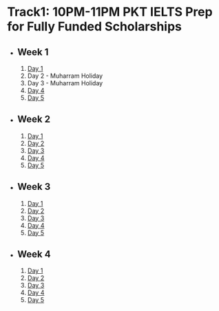# Track1: 10PM-11PM PKT IELTS Prep for Fully Funded Scholarships

- ## Week 1

   1. [Day 1](https://www.facebook.com/iCodeguru/videos/1012139387318191)
   2. Day 2 - Muharram Holiday
   3. Day 3 - Muharram Holiday
   4. [Day 4](https://www.facebook.com/iCodeguru/videos/1224915671844215)
   5. [Day 5](https://www.facebook.com/iCodeguru/videos/997494225351874)

- ## Week 2

   1. [Day 1](https://www.facebook.com/iCodeguru/videos/999994308345437)
   2. [Day 2](https://www.facebook.com/iCodeguru/videos/1352714572798861)
   3. [Day 3](https://www.facebook.com/iCodeguru/videos/504387742070945)
   4. [Day 4](https://www.facebook.com/iCodeguru/videos/2961543737318125)
   5. [Day 5](https://www.facebook.com/iCodeguru/videos/982311383631790)

- ## Week 3

   1. [Day 1](https://www.facebook.com/iCodeguru/videos/7938544439514004)
   2. [Day 2](https://www.facebook.com/iCodeguru/videos/1151290862766701)
   3. [Day 3](https://www.facebook.com/iCodeguru/videos/1013197820553224)
   4. [Day 4](https://www.facebook.com/iCodeguru/videos/1923894838128589)
   5. [Day 5](https://www.facebook.com/watch/?v=455216554001940)

- ## Week 4

   1. [Day 1](https://www.facebook.com/iCodeguru/videos/1078609050503266)
   2. [Day 2](https://www.facebook.com/iCodeguru/videos/1226115888744184)
   3. [Day 3](https://www.facebook.com/watch/?v=811055541173085)
   4. [Day 4](https://www.facebook.com/iCodeguru/videos/1211895329958291)
   5. [Day 5](https://www.facebook.com/iCodeguru/videos/1060467568773961)

<!-- - ## Week 5

   1. [Day 1]()
   2. [Day 2]()
   3. [Day 3]()
   4. [Day 4]()
   5. [Day 5]() -->

<!-- - ## Week 

   1. [Day 1]()
   2. [Day 2]()
   3. [Day 3]()
   4. [Day 4]()
   5. [Day 5]() -->